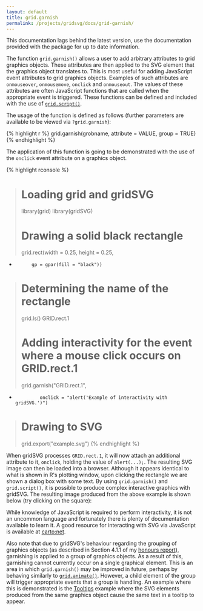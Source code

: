 ```yaml
---
layout: default
title: grid.garnish
permalink: /projects/gridsvg/docs/grid-garnish/
---
```


<p class="notice">This documentation lags behind the latest version, use the documentation provided with the package for up to date information.</p>

The function `grid.garnish()` allows a user to add arbitrary attributes to grid graphics objects. These attributes are then applied to the SVG element that the graphics object translates to. This is most useful for adding JavaScript event attributes to grid graphics objects. Examples of such attributes are `onmouseover`, `onmousemove`, `onclick` and `onmouseout`. The values of these attributes are often JavaScript functions that are called when the appropriate event is triggered. These functions can be defined and included with the use of [`grid.script()`](/projects/gridsvg/docs/grid-script/).

The usage of the function is defined as follows (further parameters are available to be viewed via `?grid.garnish`):

{% highlight r %}
grid.garnish(grobname, attribute = VALUE, group = TRUE)
{% endhighlight %}

The application of this function is going to be demonstrated with the use of the `onclick` event attribute on a graphics object.

{% highlight rconsole %}
> # Loading grid and gridSVG
> library(grid)
> library(gridSVG)
> 
> # Drawing a solid black rectangle
> grid.rect(width = 0.25, height = 0.25,
+           gp = gpar(fill = "black"))
> 
> # Determining the name of the rectangle
> grid.ls()
GRID.rect.1
> 
> # Adding interactivity for the event where a mouse click occurs on GRID.rect.1
> grid.garnish("GRID.rect.1",
+              onclick = "alert('Example of interactivity with gridSVG.')")
> 
> # Drawing to SVG
> grid.export("example.svg")
{% endhighlight %}

When gridSVG processes `GRID.rect.1`, it will now attach an additional attribute to it, `onclick`, holding the value of `alert(...);`. The resulting SVG image can then be loaded into a browser. Although it appears identical to what is shown in R's plotting window, upon clicking the rectangle we are shown a dialog box with some text. By using `grid.garnish()` and `grid.script()`, it is possible to produce complex interactive graphics with gridSVG. The resulting image produced from the above example is shown below (try clicking on the square):

<object data="/projects/gridsvg/docs/grid-garnish-example.svg" type="image/svg+xml" width="90%"></object>

While knowledge of JavaScript is required to perform interactivity, it is not an uncommon language and fortunately there is plenty of documentation available to learn it. A good resource for interacting with SVG via JavaScript is available at [carto:net](http://www.carto.net/papers/svg/samples/#iact).

Also note that due to gridSVG's behaviour regarding the grouping of graphics objects (as described in Section 4.1.1 of my [honours report](/files/sjp-hons-report.pdf)), garnishing is applied to a group of graphics objects. As a result of this, garnishing cannot currently occur on a single graphical element. This is an area in which `grid.garnish()` may be improved in future, perhaps by behaving similarly to [`grid.animate()`](/projects/gridsvg/docs/grid-animate/). However, a child element of the group will trigger appropriate events that a group is handling. An example where this is demonstrated is the [Tooltips](/projects/gridsvg/demos/tooltips/) example where the SVG elements produced from the same graphics object cause the same text in a tooltip to appear.

<script type="text/javascript" src="/scripts/gridsvg-scripts.min.js"></script>
